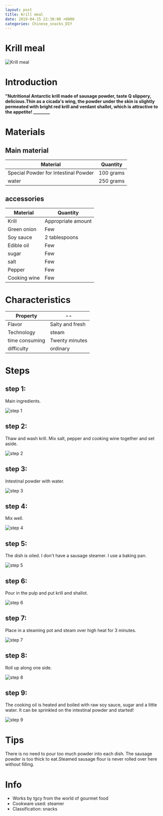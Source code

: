 ```yaml
---
layout: post
title: Krill meal
date: 2019-04-15 22:30:00 +0800
categories: Chinese_snacks_DIY
---
```


# Krill meal

![Krill meal]({{site.baseurl}}/img/438331/438331.jpg)

# Introduction

**"Nutritional Antarctic krill made of sausage powder, taste Q slippery, delicious.Thin as a cicada's wing, the powder under the skin is slightly permeated with bright red krill and verdant shallot, which is attractive to the appetite! ________**

# Materials


## Main material

Material|Quantity
--|--
Special Powder for Intestinal Powder|100 grams
water|250 grams

## accessories

Material|Quantity
--|--
Krill|Appropriate amount
Green onion|Few
Soy sauce|2 tablespoons
Edible oil|Few
sugar|Few
salt|Few
Pepper|Few
Cooking wine|Few

# Characteristics

Property|--
--|--
Flavor|Salty and fresh
Technology|steam
time consuming|Twenty minutes
difficulty|ordinary

# Steps

## step 1:

Main ingredients.

![step 1]({{site.baseurl}}/img/438331/1.jpg)

## step 2:

Thaw and wash krill. Mix salt, pepper and cooking wine together and set aside.

![step 2]({{site.baseurl}}/img/438331/2.jpg)

## step 3:

Intestinal powder with water.

![step 3]({{site.baseurl}}/img/438331/3.jpg)

## step 4:

Mix well.

![step 4]({{site.baseurl}}/img/438331/4.jpg)

## step 5:

The dish is oiled. I don't have a sausage steamer. I use a baking pan.

![step 5]({{site.baseurl}}/img/438331/5.jpg)

## step 6:

Pour in the pulp and put krill and shallot.

![step 6]({{site.baseurl}}/img/438331/6.jpg)

## step 7:

Place in a steaming pot and steam over high heat for 3 minutes.

![step 7]({{site.baseurl}}/img/438331/7.jpg)

## step 8:

Roll up along one side.

![step 8]({{site.baseurl}}/img/438331/8.jpg)

## step 9:

The cooking oil is heated and boiled with raw soy sauce, sugar and a little water. It can be sprinkled on the intestinal powder and started!

![step 9]({{site.baseurl}}/img/438331/9.jpg)

# Tips

There is no need to pour too much powder into each dish. The sausage powder is too thick to eat.Steamed sausage flour is never rolled over here without filling.

# Info

- Works by tgcy from the world of gourmet food
- Cookware used: steamer
- Classification: snacks